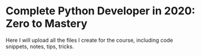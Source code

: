 # Complete Python Developer in 2020: Zero to Mastery

 Here I will upload all the files I create for the course, including code snippets, notes, tips, tricks.
